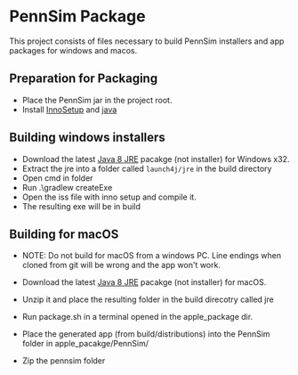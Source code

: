 # PennSim Package

This project consists of files necessary to build PennSim installers and app packages for windows and macos.

## Preparation for Packaging
- Place the PennSim jar in the project root.
- Install [InnoSetup]() and [java](adoptopenjdk.net)

## Building windows installers
- Download the latest [Java 8 JRE](https://adoptopenjdk.net/releases.html) pacakge (not installer) for Windows x32.
- Extract the jre into a folder called `launch4j/jre` in the build directory
- Open cmd in folder
- Run .\gradlew createExe
- Open the iss file with inno setup and compile it.
- The resulting exe will be in build

## Building for macOS
- NOTE: Do not build for macOS from a windows PC. Line endings when cloned from git will be wrong and the app won't work.

- Download the latest [Java 8 JRE](https://adoptopenjdk.net/releases.html) pacakge (not installer) for macOS.
- Unzip it and place the resulting folder in the build direcotry called jre
- Run package.sh in a terminal opened in the apple_package dir.
- Place the generated app (from build/distributions) into the PennSim folder in apple_pacakge/PennSim/
- Zip the pennsim folder